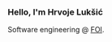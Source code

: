 ### Hello, I'm Hrvoje Lukšić 
Software engineering @ [FOI](https://www.foi.unizg.hr/en).   

<!---
HLuksic/HLuksic is a ✨ special ✨ repository because its `README.md` (this file) appears on your GitHub profile.
You can click the Preview link to take a look at your changes.
--->

